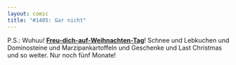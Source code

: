 ```yaml
---
layout: comic
title: "#1405: Gar nicht"
---
```


P.S.: 
Wuhuu! <a href="http://www.fonflatter.de/kalender"><strong>Freu-dich-auf-Weihnachten-Tag</strong></a>!
Schnee und Lebkuchen und Dominosteine und Marzipankartoffeln und Geschenke und Last Christmas und so weiter. Nur noch fünf Monate!
